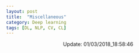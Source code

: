 ```yaml
---
layout: post
title:  "Miscellaneous"
category: Deep learning
tags: [DL, NLP, CV, CL]
---
```






<center> Update: 01/03/2018_18:58:46</center>

  	
